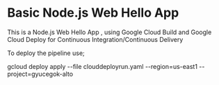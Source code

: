 # Basic Node.js Web Hello App

This is a Node.js Web Hello App , using Google Cloud Build and Google Cloud Deploy for Continuous Integration/Continuous Delivery

To deploy the pipeline use;

gcloud deploy apply --file clouddeployrun.yaml --region=us-east1 --project=gyucegok-alto
